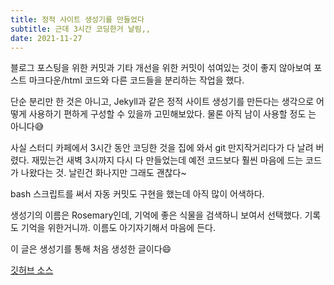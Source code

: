 ```yaml
---
title: 정적 사이트 생성기를 만들었다
subtitle: 근데 3시간 코딩한거 날림,,
date: 2021-11-27
---
```


블로그 포스팅을 위한 커밋과 기타 개선을 위한 커밋이 섞여있는 것이 좋지 않아보여
포스트 마크다운/html 코드와 다른 코드들을 분리하는 작업을 했다.

단순 분리만 한 것은 아니고, Jekyll과 같은 정적 사이트 생성기를 만든다는 생각으로
어떻게 사용하기 편하게 구성할 수 있을까 고민해보았다. 물론 아직 남이 사용할 정도
는 아니다😅

사실 스터디 카페에서 3시간 동안 코딩한 것을 집에 와서 git 만지작거리다가 다 날려
버렸다. 재밌는건 새벽 3시까지 다시 다 만들었는데 예전 코드보다 훨씬 마음에 드는
코드가 나왔다는 것. 날린건 화나지만 그래도 괜찮다~

bash 스크립트를 써서 자동 커밋도 구현을 했는데 아직 많이 어색하다.

생성기의 이름은 Rosemary인데, 기억에 좋은 식물을 검색하니 보여서 선택했다. 기록
도 기억을 위한거니까. 이름도 아기자기해서 마음에 든다.

이 글은 생성기를 통해 처음 생성한 글이다😄

[깃허브 소스](https://github.com/Yeolyi/Rosemary)
